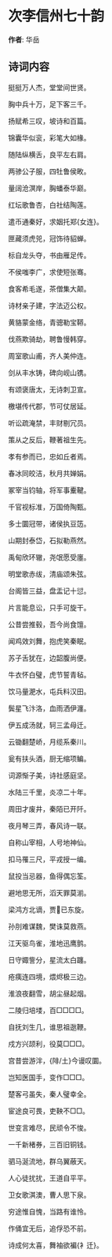 # 次李信州七十韵

**作者**: 华岳

## 诗词内容

挺挺万人杰，堂堂间世贤。

胸中兵十万，足下客三千。

扬赋希三叹，坡诗和百篇。

锦囊华似衮，彩笔大如椽。

随陆纵横舌，良平左右肩。

两骖公子服，四牡鲁侯畋。

量阔沧溟岸，胸蟠泰华巅。

红坛歌鲁杏，白社结陶莲。

遣币通秦好，求姻托郑{女连}。

匣藏须虎兕，冠饰待貂蝉。

标自龙头夺，书由雁足传。

不侯嗤李广，求使短张骞。

食客希毛遂，茶僧集大颠。

诗材亲子建，字法迈公权。

黄貉蒙金络，青骢勒宝鞯。

伐燕欺骑劫，聘鲁慢韩穿。

周室歌山甫，齐人美仲连。

剑从丰水铸，碑向岘山镌。

有颂褒唐太，无诗刺卫宣。

檄堪传代郡，节可仗居延。

听讼疏淹禁，丰财剔冗员。

策从之反后，鞭著祖生先。

孝有参而已，忠如丘者焉。

春冰同皎洁，秋月共婵娟。

冢宰当钧轴，将军事櫜鞬。

千官视标准，万国倚陶甄。

多士圜冠带，诸侯执豆笾。

山期封泰岱，石拟勒燕然。

禹甸欣环辙，尧氓愿受廛。

明堂歌赤绂，清庙颂朱弦。

台阁皆三益，盘盂记十愆。

片言能息讼，只手可旋干。

公昔尝推毂，吾今尚食𫗴。

闻鸡效刘舞，抱虎笑秦眠。

苏子舌犹在，边韶腹尚便。

牛衣怀白璧，虎节誓青毡。

饮马量淝水，屯兵料汉田。

鬓星飞汴洛，血雨洒伊瀍。

伊五成汤就，轲三孟母迁。

云锄翻楚峤，月缆系秦川。

瓮有扶头酒，厨无缩项鳊。

词源惭子美，诗社感庭坚。

水陆三千里，炎凉二十年。

周田才废井，秦陌已开阡。

夜月琴三弄，春风诗一联。

自称山宰相，人号地神仙。

扣马罹三尺，平戎授一编。

鼠投当忌器，鱼得偶忘筌。

避地思无所，滔天罪莫湔。

梁鸿方北谪，贾𫛳已东旋。

孙刖难谋魏，樊诛莫救燕。

江天驱鸟雀，淮地迅鹰鹯。

日守娵訾分，星流太白躔。

疮痍连四境，煨烬极三边。

淮浪夜翻雪，胡尘昼起烟。

二陵归培𪣻，百□□□□。

自抚刘生几，谁思祖逖鞭。

戍方兴颉利，役莫□□□。

宫昔尝游泮，{陫/土}今谩叹圜。

岂知医国手，变作□□□。

楚客弓虽失，秦人璧幸全。

宦途良可畏，吏鞅不□□。

世变言难尽，民顽令不悛。

一千新楮券，三百旧铜钱。

驷马涎流地，群乌翼蔽天。

人心徒扰扰，王道自平平。

卫女歌淇澳，曹人思下泉。

穷途惟自愧，当路有谁怜。

作俑宜无后，追俘恐不前。

诗成何太喜，舞袖欲褊{衤迁}。

